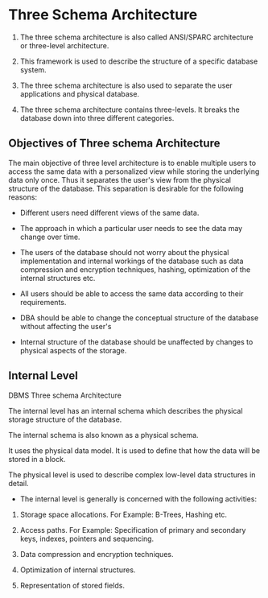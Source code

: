 # Three Schema Architecture

1. The three schema architecture is also called ANSI/SPARC architecture or three-level architecture.

2. This framework is used to describe the structure of a specific database system.

3. The three schema architecture is also used to separate the user applications and physical database.

4. The three schema architecture contains three-levels. It breaks the database down into three different categories.


## Objectives of Three schema Architecture
The main objective of three level architecture is to enable multiple users to access the same data with a personalized view while storing the underlying data only once. Thus it separates the user's view from the physical structure of the database. This separation is desirable for the following reasons:


* Different users need different views of the same data.

* The approach in which a particular user needs to see the data may change over time.

* The users of the database should not worry about the physical implementation and internal workings of the database such as data compression and encryption techniques, hashing, optimization of the internal structures etc.

* All users should be able to access the same data according to their requirements.

* DBA should be able to change the conceptual structure of the database without affecting the user's

* Internal structure of the database should be unaffected by changes to physical aspects of the storage.


## Internal Level
DBMS Three schema Architecture

The internal level has an internal schema which describes the physical storage structure of the database.

The internal schema is also known as a physical schema.

It uses the physical data model. It is used to define that how the data will be stored in a block.

The physical level is used to describe complex low-level data structures in detail.

* The internal level is generally is concerned with the following activities:

1. Storage space allocations.
For Example: B-Trees, Hashing etc.

2. Access paths.
For Example: Specification of primary and secondary keys, indexes, pointers and sequencing.

3. Data compression and encryption techniques.

4. Optimization of internal structures.

5. Representation of stored fields.
